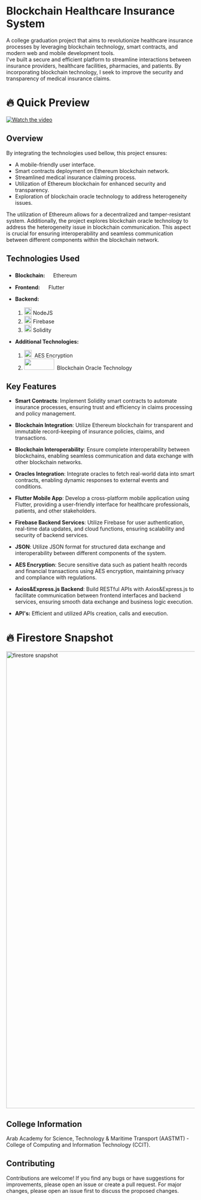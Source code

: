 # Blockchain Healthcare Insurance System

A college graduation project that aims to revolutionize healthcare insurance processes by leveraging blockchain technology, smart contracts, and modern web and mobile development tools.</br>
I've built a secure and efficient platform to streamline interactions between insurance providers, healthcare facilities, pharmacies, and patients.
By incorporating blockchain technology, I seek to improve the security and transparency of medical insurance claims.


# 🔥 Quick Preview

[![Watch the video](https://github.com/youssifsamir/Blockchain-HealthInsurance-System/assets/113045942/a4ca8687-e162-4c5c-8200-c9ae8228c91a)](https://streamable.com/jm16z8)


## Overview

By integrating the technologies used bellow, this project ensures:
  - A mobile-friendly user interface.
  - Smart contracts deployment on Ethereum blockchain network.
  - Streamlined medical insurance claiming process.
  - Utilization of Ethereum blockchain for enhanced security and transparency.
  - Exploration of blockchain oracle technology to address heterogeneity issues.
    
The utilization of Ethereum allows for a decentralized and tamper-resistant system. Additionally, the project explores blockchain oracle technology to address the heterogeneity issue in blockchain communication. This aspect is crucial for ensuring interoperability and seamless communication between different components within the blockchain network.


## Technologies Used

- **Blockchain:** <img src="https://github.com/youssifsamir/Blockchain-HealthInsurance-System/assets/113045942/546d82c8-e4a2-44f4-9278-1e96544786bf" width="10" height="20" /> &nbsp;Ethereum

- **Frontend:** <img src="https://github.com/youssifsamir/Blockchain-HealthInsurance-System/assets/113045942/1b49a3a6-111d-4c1f-ae68-1807fd93a45a" width="15" height="15" /> Flutter

- **Backend:**
  1. <img src="https://github.com/youssifsamir/Blockchain-HealthInsurance-System/assets/113045942/637424e3-aa79-4b70-826f-bc657305a259" width="20" height="20" /> NodeJS 
  2. <img src="https://github.com/youssifsamir/Blockchain-HealthInsurance-System/assets/113045942/6ee3ddb1-0b67-4ea5-b9db-ddb2827929fb" width="20" height="20" /> Firebase 
  3. <img src="https://github.com/youssifsamir/Blockchain-HealthInsurance-System/assets/113045942/3faee44f-660a-4e20-8dea-630d5ef5e6ca" width="20" height="20" /> Solidity
     
- **Additional Technologies:**
  1. <img src="https://github.com/youssifsamir/Blockchain-HealthInsurance-System/assets/113045942/7e30c87e-8d6c-4810-90e0-a7abfc1e6ba4" width="20" height="20" /> &nbsp;AES Encryption
  2. <img src="https://github.com/youssifsamir/Blockchain-HealthInsurance-System/assets/113045942/3cc3a264-6bb2-44df-9956-552e058bcb78" width="80" height="30" /> &nbsp;Blockchain Oracle Technology


## Key Features
  
- **Smart Contracts**: Implement Solidity smart contracts to automate insurance processes, ensuring trust and efficiency in claims processing and policy management.
  
- **Blockchain Integration**: Utilize Ethereum blockchain for transparent and immutable record-keeping of insurance policies, claims, and transactions.

- **Blockchain Interoperability**: Ensure complete interoperability between blockchains, enabling seamless communication and data exchange with other blockchain networks.

- **Oracles Integration**: Integrate oracles to fetch real-world data into smart contracts, enabling dynamic responses to external events and conditions.

- **Flutter Mobile App**: Develop a cross-platform mobile application using Flutter, providing a user-friendly interface for healthcare professionals, patients, and other stakeholders.

- **Firebase Backend Services**: Utilize Firebase for user authentication, real-time data updates, and cloud functions, ensuring scalability and security of backend services.
  
- **JSON**: Utilize JSON format for structured data exchange and interoperability between different components of the system.

- **AES Encryption**: Secure sensitive data such as patient health records and financial transactions using AES encryption, maintaining privacy and compliance with regulations.

- **Axios&Express.js Backend**: Build RESTful APIs with Axios&Express.js to facilitate communication between frontend interfaces and backend services, ensuring smooth data exchange and business logic execution.

- **API's:** Efficient and utilized APIs creation, calls and execution.


# 🔥 Firestore Snapshot
<img width="1221" alt="firestore snapshot" src="https://github.com/youssifsamir/Blockchain-HealthInsurance-System/assets/113045942/3a7a38d6-0f72-44ab-be4f-6731b3f496cd">
  

## College Information
Arab Academy for Science, Technology & Maritime Transport (AASTMT) - College of Computing and Information Technology (CCIT).

## Contributing
Contributions are welcome! If you find any bugs or have suggestions for improvements, please open an issue or create a pull request. For major changes, please open an issue first to discuss the proposed changes.

